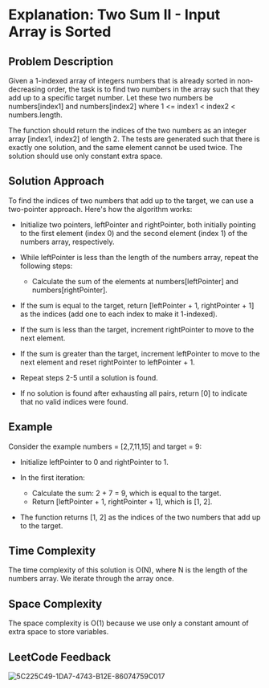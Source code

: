 # Explanation: Two Sum II - Input Array is Sorted

## Problem Description
Given a 1-indexed array of integers numbers that is already sorted in non-decreasing order, the task is to find two numbers in the array such that they add up to a specific target number. Let these two numbers be numbers[index1] and numbers[index2] where 1 <= index1 < index2 < numbers.length.

The function should return the indices of the two numbers as an integer array [index1, index2] of length 2. The tests are generated such that there is exactly one solution, and the same element cannot be used twice. The solution should use only constant extra space.

## Solution Approach
To find the indices of two numbers that add up to the target, we can use a two-pointer approach. Here's how the algorithm works:

- Initialize two pointers, leftPointer and rightPointer, both initially pointing to the first element (index 0) and the second element (index 1) of the numbers array, respectively.

- While leftPointer is less than the length of the numbers array, repeat the following steps:

  - Calculate the sum of the elements at numbers[leftPointer] and numbers[rightPointer].
- If the sum is equal to the target, return [leftPointer + 1, rightPointer + 1] as the indices (add one to each index to make it 1-indexed).

- If the sum is less than the target, increment rightPointer to move to the next element.

- If the sum is greater than the target, increment leftPointer to move to the next element and reset rightPointer to leftPointer + 1.

- Repeat steps 2-5 until a solution is found.

- If no solution is found after exhausting all pairs, return [0] to indicate that no valid indices were found.

## Example
Consider the example numbers = [2,7,11,15] and target = 9:

- Initialize leftPointer to 0 and rightPointer to 1.

- In the first iteration:

  - Calculate the sum: 2 + 7 = 9, which is equal to the target.
  - Return [leftPointer + 1, rightPointer + 1], which is [1, 2].
- The function returns [1, 2] as the indices of the two numbers that add up to the target.

## Time Complexity
The time complexity of this solution is O(N), where N is the length of the numbers array. We iterate through the array once.

## Space Complexity
The space complexity is O(1) because we use only a constant amount of extra space to store variables.

## LeetCode Feedback
![5C225C49-1DA7-4743-B12E-86074759C017](https://github.com/guilhermemello07/LeetCode-Swift/assets/72673965/b01de8ba-0c92-465a-b90f-770ec4b1476b)

